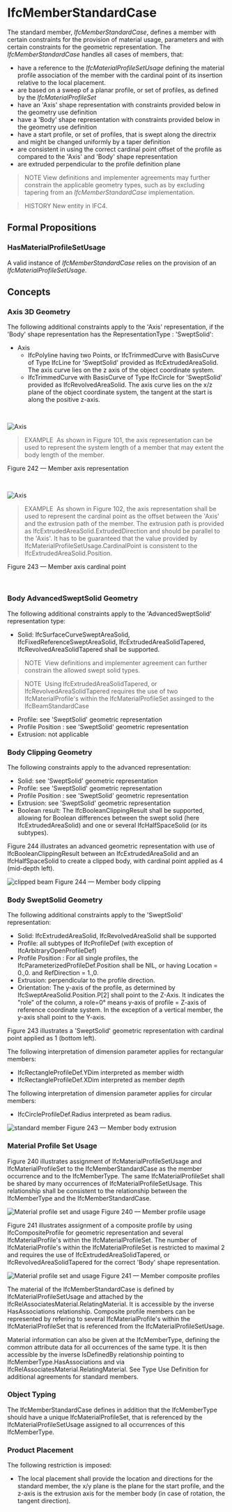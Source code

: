 # IfcMemberStandardCase

The standard member, _IfcMemberStandardCase_, defines a member with certain constraints for the provision of material usage, parameters and with certain constraints for the geometric representation. The _IfcMemberStandardCase_ handles all cases of members, that:

* have a reference to the _IfcMaterialProfileSetUsage_ defining the material profile association of the member with the cardinal point of its insertion relative to the local placement.
* are based on a sweep of a planar profile, or set of profiles, as defined by the _IfcMaterialProfileSet_
* have an 'Axis' shape representation with constraints provided below in the geometry use definition
* have a 'Body' shape representation with constraints provided below in the geometry use definition
* have a start profile, or set of profiles, that is swept along the directrix and might be changed uniformly by a taper definition
* are consistent in using the correct cardinal point offset of the profile as compared to the 'Axis' and 'Body' shape representation
* are extruded perpendicular to the profile definition plane

> NOTE  View definitions and implementer agreements may further constrain the applicable geometry types, such as by excluding tapering from an _IfcMemberStandardCase_ implementation.

> HISTORY  New entity in IFC4.

## Formal Propositions

### HasMaterialProfileSetUsage
A valid instance of _IfcMemberStandardCase_ relies on the provision of an _IfcMaterialProfileSetUsage_.

## Concepts

### Axis 3D Geometry

The following additional constraints apply to the 'Axis'
representation, if the 'Body' shape representation has the
RepresentationType : 'SweptSolid':


* Axis
	+ IfcPolyline having two Points, or
	IfcTrimmedCurve with BasisCurve of Type
	IfcLine for 'SweptSolid' provided as
	IfcExtrudedAreaSolid. The axis curve lies on the z axis of
	the object coordinate system.
	+ IfcTrimmedCurve with BasisCurve of Type
	IfcCircle for 'SweptSolid' provided as
	IfcRevolvedAreaSolid. The axis curve lies on the x/z plane
	of the object coordinate system, the tangent at the start is along
	the positive z-axis.


 


![Axis](../../../../figures/ifcmemberstandardcase_axis-01.png)

> EXAMPLE  As shown in Figure 101, the axis representation can be used to represent the system length of a member that may extent the body length of the member.


Figure 242 — Member axis representation


 




![Axis](../../../../figures/ifcmemberstandardcase_axis-02.png)

> EXAMPLE  As shown in Figure 102, the axis representation shall be used to represent the cardinal point as the offset between the 'Axis' and the extrusion path of the member. The extrusion path is provided as IfcExtrudedAreaSolid.ExtrudedDirection and should be parallel to the 'Axis'. It has to be guaranteed that the value provided by IfcMaterialProfileSetUsage.CardinalPoint is consistent to the IfcExtrudedAreaSolid.Position.


Figure 243 — Member axis cardinal point


 



### Body AdvancedSweptSolid Geometry

The following additional constraints apply to the
'AdvancedSweptSolid' representation type:


* Solid: IfcSurfaceCurveSweptAreaSolid,
IfcFixedReferenceSweptAreaSolid,
IfcExtrudedAreaSolidTapered,
IfcRevolvedAreaSolidTapered shall be supported.

> NOTE  View definitions and implementer
> agreement can further constrain the allowed swept solid
> types.



> NOTE  Using IfcExtrudedAreaSolidTapered,
> or IfcRevolvedAreaSolidTapered requires the use of two
> IfcMaterialProfile's within the
> IfcMaterialProfileSet assinged to the
> IfcBeamStandardCase
* Profile: see 'SweptSolid' geometric
representation
* Profile Position : see 'SweptSolid' geometric
representation
* Extrusion: not applicable



### Body Clipping Geometry

The following constraints apply to the advanced
representation:


* Solid: see 'SweptSolid' geometric representation
* Profile: see 'SweptSolid' geometric
representation
* Profile Position : see 'SweptSolid' geometric
representation
* Extrusion: see 'SweptSolid' geometric
representation
* Boolean result: The IfcBooleanClippingResult
shall be supported, allowing for Boolean differences between the
swept solid (here IfcExtrudedAreaSolid) and one or several
IfcHalfSpaceSolid (or its subtypes).


Figure 244 illustrates an advanced geometric representation with use of IfcBooleanClippingResult between
an IfcExtrudedAreaSolid and an IfcHalfSpaceSolid to create a clipped body, with cardinal point applied as 4 (mid-depth left).


![clipped beam](../../../../figures/ifcbeamstandardcase_clipping-01.png)
Figure 244 — Member body clipping



### Body SweptSolid Geometry

The following additional constraints apply to the 'SweptSolid'
representation:


* Solid: IfcExtrudedAreaSolid,
IfcRevolvedAreaSolid shall be supported
* Profile: all subtypes of IfcProfileDef (with
exception of IfcArbitraryOpenProfileDef)
* Profile Position : For all single profiles, the
IfcParameterizedProfileDef.Position shall be NIL, or
having Location = 0.,0. and RefDirection =
1.,0.
* Extrusion: perpendicular to the profile
direction.
* Orientation: The y-axis of the profile, as determined
by IfcSweptAreaSolid.Position.P[2] shall point to the
Z-Axis. It indicates the "role" of the column, a role=0°
means y-axis of profile = Z-axis of reference coordinate system.
In the exception of a vertical member, the y-axis shall point to
the Y-axis.


Figure 243 illustrates a 'SweptSolid' geometric representation with cardinal point applied as 1 (bottom left).


The following interpretation of dimension parameter applies for rectangular members:


* IfcRectangleProfileDef.YDim interpreted as member width
* IfcRectangleProfileDef.XDim interpreted as member depth


The following interpretation of dimension parameter applies for circular members:


* IfcCircleProfileDef.Radius interpreted as beam radius.


![standard member](../../../../figures/ifcbeamstandardcase_sweptsolid-01.png)
Figure 243 — Member body extrusion



### Material Profile Set Usage

Figure 240 illustrates assignment of IfcMaterialProfileSetUsage and IfcMaterialProfileSet to the IfcMemberStandardCase as the member occurrence and to the IfcMemberType. The same IfcMaterialProfileSet shall be shared by many occurrences of IfcMaterialProfileSetUsage. This relationship shall be consistent to the relationship between the IfcMemberType and the IfcMemberStandardCase.


![Material profile set and usage](../../../../figures/ifcmemberstandardcase-01.png)
Figure 240 — Member profile usage


Figure 241 illustrates assignment of a composite profile by using IfcCompositeProfile for geometric representation and several IfcMaterialProfile's within the IfcMaterialProfileSet. The number of IfcMaterialProfile's within the IfcMaterialProfileSet is restricted to maximal 2 and
requires the use of IfcExtrudedAreaSolidTapered, or IfcRevolvedAreaSolidTapered for the correct 'Body' shape representation.


![Material profile set and usage](../../../../figures/ifcmemberstandardcase-02.png)
Figure 241 — Member composite profiles


The material of the IfcMemberStandardCase is defined by
IfcMaterialProfileSetUsage and attached by the
IfcRelAssociatesMaterial.RelatingMaterial. It is
accessible by the inverse HasAssociations relationship.
Composite profile members can be represented by refering to
several IfcMaterialProfile's within the
IfcMaterialProfileSet that is referenced from the
IfcMaterialProfileSetUsage.


Material information can also be given at the
IfcMemberType, defining the common attribute data for all
occurrences of the same type. It is then accessible by the
inverse IsDefinedBy relationship pointing to
IfcMemberType.HasAssociations and via
IfcRelAssociatesMaterial.RelatingMaterial. See Type Use
Definition for additional agreements for standard
members.



### Object Typing

The IfcMemberStandardCase defines in addition that the
IfcMemberType should have a unique
IfcMaterialProfileSet, that is referenced by the
IfcMaterialProfileSetUsage assigned to all occurrences of 
this IfcMemberType.



### Product Placement

The following restriction is imposed:


* The local placement shall provide the location and directions 
for the standard member, the x/y plane is the plane for the start 
profile, and the z-axis is the extrusion axis for the member body (in
case of rotation, the tangent direction).




